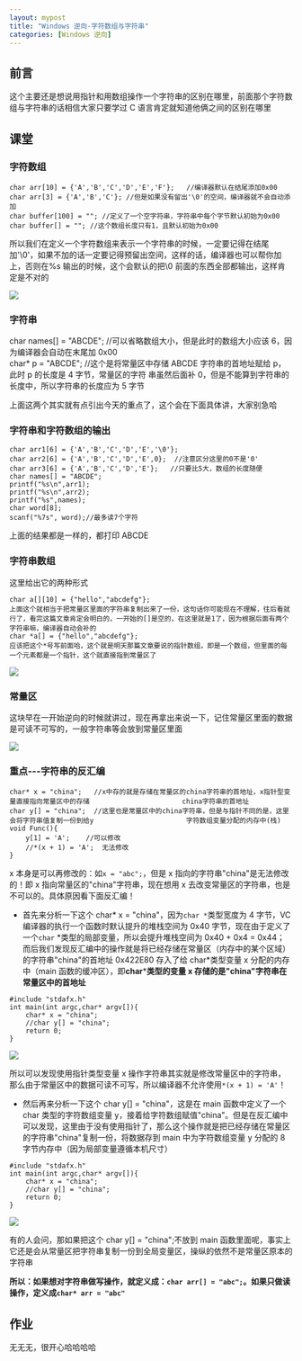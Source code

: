 ```yaml
---
layout: mypost
title: "Windows 逆向-字符数组与字符串"
categories: [Windows 逆向]
---
```


## 前言

这个主要还是想说用指针和用数组操作一个字符串的区别在哪里，前面那个字符数组与字符串的话相信大家只要学过 C 语言肯定就知道他俩之间的区别在哪里

## 课堂

### 字符数组

```
char arr[10] = {'A','B','C','D','E','F'};   //编译器默认在结尾添加0x00
char arr[3] = {'A','B','C'}; //但是如果没有留出'\0'的空间，编译器就不会自动添加
char buffer[100] = ""; //定义了一个空字符串，字符串中每个字节默认初始为0x00
char buffer[] = ""; //这个数组长度只有1，且默认初始为0x00
```

所以我们在定义一个字符数组来表示一个字符串的时候，一定要记得在结尾加'\\0'，如果不加的话一定要记得预留出空间，这样的话，编译器也可以帮你加上，否则在%s 输出的时候，这个会默认的把\\0 前面的东西全部都输出，这样肯定是不对的

![](image-76.png)

### 字符串

char names\[\] = "ABCDE"; //可以省略数组大小，但是此时的数组大小应该 6，因为编译器会自动在末尾加 0x00  
char\* p = "ABCDE"; //这个是将常量区中存储 ABCDE 字符串的首地址赋给 p，此时 p 的长度是 4 字节，常量区的字符 串虽然后面补 0，但是不能算到字符串的长度中，所以字符串的长度应为 5 字节

上面这两个其实就有点引出今天的重点了，这个会在下面具体讲，大家别急哈

### 字符串和字符数组的输出

```
char arr1[6] = {'A','B','C','D','E','\0'};
char arr2[6] = {'A','B','C','D','E',0};  //注意区分这里的0不是'0'
char arr3[6] = {'A','B','C','D','E'};   //只要比5大，数组的长度随便
char names[] = "ABCDE";
printf("%s\n",arr1);
printf("%s\n",arr2);
printf("%s",names);
char word[8];
scanf("%7s", word);//最多读7个字符
```

上面的结果都是一样的，都打印 ABCDE

### 字符串数组

这里给出它的两种形式

```
char a[][10] = {"hello","abcdefg"};
上面这个就相当于把常量区里面的字符串复制出来了一份，这句话你可能现在不理解，往后看就行了，看完这篇文章肯定会明白的，一开始的[]是空的，在这里就是1了，因为根据后面有两个字符串嘛，编译器自动会补的
char *a[] = {"hello","abcdefg"};
应该把这个*号写前面哈，这个就是明天那篇文章要说的指针数组，即是一个数组，但里面的每一个元素都是一个指针，这个就直接指到常量区了
```

![](image-77.png)

### 常量区

这块早在一开始逆向的时候就讲过，现在再拿出来说一下，记住常量区里面的数据是可读不可写的，一般字符串等会放到常量区里面

![](image-78.png)

### 重点---字符串的反汇编

```
char* x = "china";   //x中存的就是存储在常量区的china字符串的首地址，x指针型变量直接指向常量区中的存储				         china字符串的首地址
char y[] = "china";  //这里也是常量区中的china字符串，但是与指针不同的是，这里会将字符串值复制一份到给y				         字符数组变量分配的内存中(栈)
void Func(){
	y[1] = 'A';    //可以修改
    //*(x + 1) = 'A';  无法修改
}
```

x 本身是可以再修改的：如`x = "abc";`，但是 x 指向的字符串"china"是无法修改的！即 x 指向常量区的"china"字符串，现在想用 x 去改变常量区的字符串，也是不可以的。具体原因看下面反汇编！

- 首先来分析一下这个 char\* x = "china"，因为`char *`类型宽度为 4 字节，VC 编译器的执行一个函数时默认提升的堆栈空间为 0x40 字节，现在由于定义了一个`char` \*类型的局部变量，所以会提升堆栈空间为 0x40 + 0x4 = 0x44；而后我们发现反汇编中的操作就是将已经存储在常量区（内存中的某个区域）的字符串"china"的首地址 0x422E80 存入了给 char*类型变量 x 分配的内存中（main 函数的缓冲区），即**char*****类型的变量 x 存储的是"china"字符串在常量区中的首地址**

```
#include "stdafx.h"
int main(int argc,char* argv[]){
	char* x = "china";
	//char y[] = "china";
    return 0;
}
```

![](image-79.png)

所以可以发现使用指针类型变量 x 操作字符串其实就是修改常量区中的字符串，那么由于常量区中的数据可读不可写，所以编译器不允许使用`*(x + 1) = 'A'`！

- 然后再来分析一下这个 char y\[\] = "china"，这是在 main 函数中定义了一个 char 类型的字符数组变量 y，接着给字符数组赋值"china"。但是在反汇编中可以发现，这里由于没有使用指针了，那么这个操作就是把已经存储在常量区的字符串"china"复制一份，将数据存到 main 中为字符数组变量 y 分配的 8 字节内存中（因为局部变量遵循本机尺寸）

```
#include "stdafx.h"
int main(int argc,char* argv[]){
	char* x = "china";
	//char y[] = "china";
    return 0;
}
```

![](image-80.png)

有的人会问，那如果把这个 char y\[\] = "china";不放到 main 函数里面呢，事实上它还是会从常量区把字符串复制一份到全局变量区，操纵的依然不是常量区原本的字符串

**所以：如果想对字符串做写操作，就定义成：`char arr[] = "abc";`。如果只做读操作，定义成`char* arr = "abc"`**

## 作业

无无无，很开心哈哈哈哈